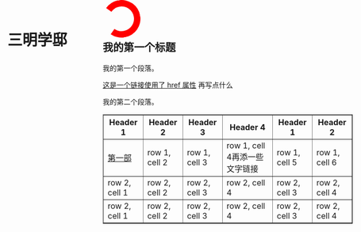 


<html>
<html lang="en">
<head>
    <meta charset="UTF-8">
    <meta name="viewport" content="width=device-width, initial-scale=1.0">
    <title>首页</title>
    <style>
    
   #man{
	width: 393px;
       height:100px;
	margin: 0auto;
	border:1px solid dodgerblue;
	position: absolute;
        top:0px;
        left:0px;
 background-color:#000;
}
        h1{
            font-family:'Microsoft YaHei' 'Lucida Sans','Lucida Sans Regular', 'Lucida Grande', 'Lucida Sans Unicode', Geneva, Verdana, sans-serif;
            
            color:yellow;
            font-size: 30px;
            font-weight: bold;
            font-style: normal;
            letter-spacing:0px;
        }
     .demo * {
 width: 130px;
 height: 50px;
 border:1px solid transparent;
 margin: 15px;
position: absolute;
top:40px;
left:20px;
 }
 #triangle-up {
width: 50px;height: 50px;border-left: 13px solid transparent;border-right: 13px solid red;border-top: 13px solid red;border-bottom: 13px solid red;border-top-left-radius: 50px;border-top-right-radius: 50px;border-bottom-left-radius: 50px;border-bottom-right-radius: 50px;
transform:rotate(-10deg);
position: absolute;top:0px;
}
#trapezoid-down {
width: 13px;/*要等于border-right的值*/
height: 66px;/*尾巴长度*/
border-right: 13px solid red;/*等于宽*/
border-top:3px solid transparent;/*一边斜度*/
border-bottom:5px solid transparent;/*另一边斜度*/
transform:rotate(-20deg);
position:  absolute;/*relative;*/
top:35px;
left:17px;
}
    </style>
</head>
<body>
<div id="man">
<div id="triangle-up"></div>
<div id="trapezoid-down"></div>
</div>
<div class="demo">
   <h1> 三明学邸</h1>
    </div>

<h2>我的第一个标题</h2>
<p>我的第一个段落。

 <a href="https://sanmingxuedi.github.io/index.html">这是一个链接使用了 href 属性</a>
 再写点什么
 </p>
 <p>我的第二个段落。
 <table border="1">
    <tr>
        <th>Header 1</th>
        <th>Header 2</th>
        <th>Header 3</th>
        <th>Header 4</th>
        <th>Header 1</th>
        <th>Header 2</th>
    </tr>
    <tr>
        <td><a href="https://sanmingxuedi.github.io/index.html">第一部</a></td>
        <td>row 1, cell 2</td>
        <td>row 1, cell 3</td>
        <td>row 1, cell 4再添一些文字链接</td>
        <td>row 1, cell 5</td>
        <td>row 1, cell 6</td>
    </tr>
    <tr>
        <td>row 2, cell 1</td>
        <td>row 2, cell 2</td>
        <td>row 2, cell 3</td>
        <td>row 2, cell 4</td>
        <td>row 2, cell 3</td>
        <td>row 2, cell 4</td>
    </tr>
    <tr>
        <td>row 2, cell 1</td>
        <td>row 2, cell 2</td>
        <td>row 2, cell 3</td>
        <td>row 2, cell 4</td>
        <td>row 2, cell 3</td>
        <td>row 2, cell 4</td>
    </tr>
</table>
</p>
</body>
</html>

